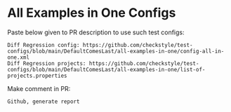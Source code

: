 # All Examples in One Configs
Paste below given to PR description to use such test configs:
```
Diff Regression config: https://github.com/checkstyle/test-configs/blob/main/DefaultComesLast/all-examples-in-one/config-all-in-one.xml
Diff Regression projects: https://github.com/checkstyle/test-configs/blob/main/DefaultComesLast/all-examples-in-one/list-of-projects.properties
```
Make comment in PR:
```
Github, generate report
```
